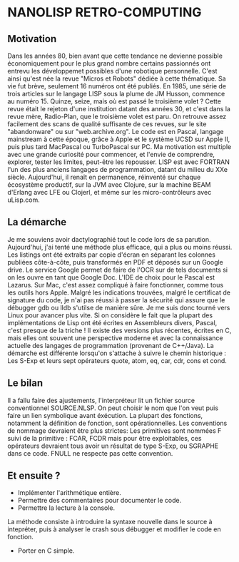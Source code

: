 # NANOLISP RETRO-COMPUTING

## Motivation

Dans les années 80, bien avant que cette tendance ne devienne possible économiquement pour le plus grand nombre
certains passionnés ont entrevu les développemet possibles d'une robotique personnelle.
C'est ainsi qu'est née la revue "Micros et Robots" dédiée à cette thématique. Sa vie fut brève, seulement 16 numéros
ont été publiés. En 1985, une série de trois articles sur le langage LISP sous la plume de JM Husson, commence au numéro
15. Quinze, seize, mais où est passé le troisième volet ? Cette revue était le rejeton d'une institution datant des 
années 30, et c'est dans la revue mère, Radio-Plan, que le troisième volet est paru. On retrouve assez facilement des 
scans de qualité suffisante de ces revues, sur le site "abandonware" ou sur "web.archive.org".
Le code est en Pascal, langage mainstream à cette époque, grâce à Apple et le système UCSD sur Apple II, puis plus tard
MacPascal ou TurboPascal sur PC.
Ma motivation est multiple avec une grande curiosité pour commencer, et l'envie de comprendre, explorer, tester les 
limites, peut-être les repousser.
LISP est avec FORTRAN l'un des plus anciens langages de programmation, datant du milieu du XXe siècle. Aujourd'hui, 
il renaît en permanence, réinventé sur chaque écosystème productif, sur la JVM avec Clojure, sur la machine BEAM 
d'Erlang avec LFE ou Clojerl, et même sur les micro-contrôleurs avec uLisp.com.   

## La démarche
Je me souviens avoir dactylographié tout le code lors de sa parution. Aujourd'hui, j'ai tenté une méthode plus efficace,
qui a plus ou moins réussi. Les listings ont été extraits par copie d'écran en séparant les colonnes publiées 
côte-à-côte, puis transformés en PDF et déposés sur un Google drive. Le service Google permet de faire de l'OCR sur de 
tels documents si on les ouvre en tant que Google Doc.
L'IDE de choix pour le Pascal est Lazarus. Sur Mac, c'est assez compliqué à faire fonctionner, comme tous les outils 
hors Apple. Malgré les indications trouvées, malgré le certificat de signature du code, je n'ai pas réussi à passer la 
sécurité qui assure que le débugger gdb ou lldb s'utilse de manière sûre. Je me suis donc tourné vers Linux pour avancer
plus vite.
Si on considère le fait que la plupart des implémentations de Lisp ont été écrites en Assembleurs divers, Pascal, c'est 
presque de la triche ! Il existe des versions plus récentes, écrites en C, mais elles ont souvent une perspective 
moderne et avec la connaissance actuelle des langages de programmation (provenant de C++/Java). La démarche est 
différente lorsqu'on s'attache à suivre le chemin historique : Les S-Exp et leurs sept opérateurs quote, atom, eq, car,
cdr, cons et cond.  

## Le bilan
Il a fallu faire des ajustements, l'interpréteur lit un fichier source conventionnel SOURCE.NLSP. On peut choisir le nom
que l'on veut puis faire un lien symbolique avant éxécution. La plupart des fonctions, notamment la définition de 
fonction, sont opérationnelles.
Les conventions de nommage devraient être plus strictes: Les primitives sont nommées F suivi de la primitive : FCAR, FCDR
mais pour être exploitables, ces opérateurs devraient tous avoir un résultat de type S-Exp, ou SGRAPHE dans ce code.
FNULL ne respecte pas cette convention.

## Et ensuite ? 
- Implémenter l'arithmétique entière.
- Permettre des commentaires pour documenter le code. 
- Permettre la lecture à la console.

La méthode consiste à introduire la syntaxe nouvelle dans le source à intepréter, puis à analyser le crash sous débugger et 
modifier le code en fonction.

- Porter en C simple.
